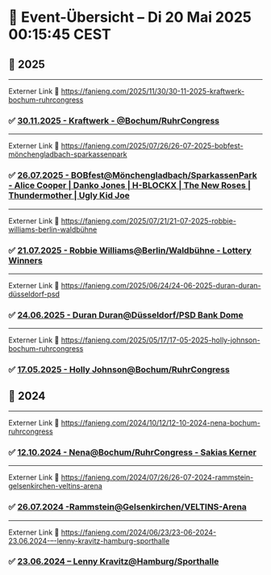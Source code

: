 # 📓 Event-Übersicht – Di 20 Mai 2025 00:15:45 CEST

## 📆 2025

---

Externer Link 🔗 https://fanieng.com/2025/11/30/30-11-2025-kraftwerk-bochum-ruhrcongress

### ✅ [30.11.2025 - Kraftwerk - @Bochum/RuhrCongress](./src/content/events/2025/11-30/index.mdx)

---

Externer Link 🔗 https://fanieng.com/2025/07/26/26-07-2025-bobfest-mönchengladbach-sparkassenpark

### ✅ [26.07.2025 - BOBfest@Mönchengladbach/SparkassenPark - Alice Cooper | Danko Jones | H-BLOCKX | The New Roses | Thundermother | Ugly Kid Joe](./src/content/events/2025/07-26/index.mdx)

---

Externer Link 🔗 https://fanieng.com/2025/07/21/21-07-2025-robbie-williams-berlin-waldbühne

### ✅ [21.07.2025 - Robbie Williams@Berlin/Waldbühne - Lottery Winners](./src/content/events/2025/07-21/index.mdx)

---

Externer Link 🔗 https://fanieng.com/2025/06/24/24-06-2025-duran-duran-düsseldorf-psd

### ✅ [24.06.2025 - Duran Duran@Düsseldorf/PSD Bank Dome](./src/content/events/2025/06-24/index.mdx)

---

Externer Link 🔗 https://fanieng.com/2025/05/17/17-05-2025-holly-johnson-bochum-ruhrcongress

### ✅ [17.05.2025 - Holly Johnson@Bochum/RuhrCongress](./src/content/events/2025/05-17/index.mdx)

## 📆 2024

---

Externer Link 🔗 https://fanieng.com/2024/10/12/12-10-2024-nena-bochum-ruhrcongress

### ✅ [12.10.2024 - Nena@Bochum/RuhrCongress - Sakias Kerner](./src/content/events/2024/10-12/index.mdx)

---

Externer Link 🔗 https://fanieng.com/2024/07/26/26-07-2024-rammstein-gelsenkirchen-veltins-arena

### ✅ [26.07.2024 -Rammstein@Gelsenkirchen/VELTINS-Arena](./src/content/events/2024/07-26/index.mdx)

---

Externer Link 🔗 https://fanieng.com/2024/06/23/23-06-2024-23.06.2024-–-lenny-kravitz-hamburg-sporthalle

### ✅ [23.06.2024 – Lenny Kravitz@Hamburg/Sporthalle](./src/content/events/2024/06-23/index.mdx)

